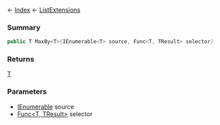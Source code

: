 ← [Index](Api-Index) ← [ListExtensions](System.Collections.Generic.ListExtensions)

### Summary

```csharp
public T MaxBy<T>(IEnumerable<T> source, Func<T, TResult> selector)
```

### Returns

[T]()

### Parameters

* [IEnumerable<T>](System.Collections.Generic.IEnumerable`1) source
* [Func<T, TResult>](System.Func`2) selector
